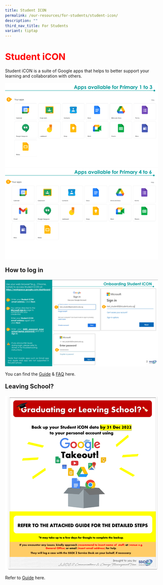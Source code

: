 ```yaml
---
title: Student ICON
permalink: /our-resources/for-students/student-icon/
description: ""
third_nav_title: For Students
variant: tiptap
---
```

<h1 style="color:red;font-size:30px">Student iCON</h1>

Student iCON is a suite of Google apps that helps to better support your learning and collaboration with others.

![](/images/Annotation%202022-10-25%20145408.png)
![](/images/Annotation12.png)

<p style="font-size:20px"><strong>How to log in</strong></p>

![](/images/Annotation123.png)

You can find the [Guide](/files/Student-iCON-Onboarding-Guide2.pdf) &amp; [FAQ](/files/FAQs2.pdf) here.

<p style="font-size:20px"><strong>Leaving School?</strong></p>

![](/images/Picture4.png)

Refer to [Guide](/files/iCON_Google%20Takeout_Guide_for_Students%20(rev%20for%202022).pdf) here.